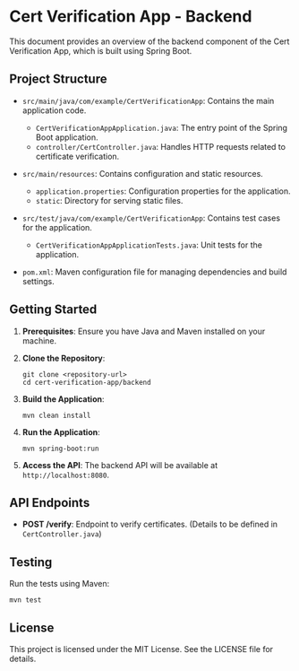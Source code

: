 # Cert Verification App - Backend

This document provides an overview of the backend component of the Cert Verification App, which is built using Spring Boot.

## Project Structure

- `src/main/java/com/example/CertVerificationApp`: Contains the main application code.
  - `CertVerificationAppApplication.java`: The entry point of the Spring Boot application.
  - `controller/CertController.java`: Handles HTTP requests related to certificate verification.
  
- `src/main/resources`: Contains configuration and static resources.
  - `application.properties`: Configuration properties for the application.
  - `static`: Directory for serving static files.

- `src/test/java/com/example/CertVerificationApp`: Contains test cases for the application.
  - `CertVerificationAppApplicationTests.java`: Unit tests for the application.

- `pom.xml`: Maven configuration file for managing dependencies and build settings.

## Getting Started

1. **Prerequisites**: Ensure you have Java and Maven installed on your machine.

2. **Clone the Repository**: 
   ```
   git clone <repository-url>
   cd cert-verification-app/backend
   ```

3. **Build the Application**: 
   ```
   mvn clean install
   ```

4. **Run the Application**: 
   ```
   mvn spring-boot:run
   ```

5. **Access the API**: The backend API will be available at `http://localhost:8080`.

## API Endpoints

- **POST /verify**: Endpoint to verify certificates. (Details to be defined in `CertController.java`)

## Testing

Run the tests using Maven:
```
mvn test
```

## License

This project is licensed under the MIT License. See the LICENSE file for details.